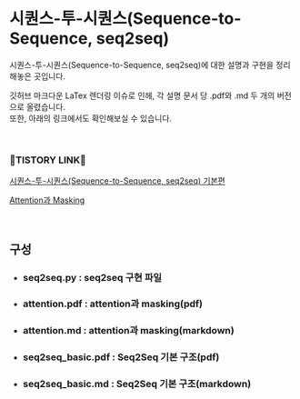 # 시퀀스-투-시퀀스(Sequence-to-Sequence, seq2seq)
시퀀스-투-시퀀스(Sequence-to-Sequence, seq2seq)에 대한 설명과 구현을 정리해놓은 곳입니다.

깃허브 마크다운 LaTex 렌더링 이슈로 인헤, 각 설명 문서 당 .pdf와 .md 두 개의 버전으로 올렸습니다.  
또한, 아래의 링크에서도 확인해보실 수 있습니다.

  
    
<br>

### 🚀TISTORY LINK🚀

[시퀀스-투-시퀀스(Sequence-to-Sequence, seq2seq) 기본편](https://gbdai.tistory.com/37)

[Attention과 Masking](https://gbdai.tistory.com/38)

<br>

## 구성
- ### seq2seq.py : seq2seq 구현 파일
- ### attention.pdf : attention과 masking(pdf)
- ### attention.md : attention과 masking(markdown)
- ### seq2seq_basic.pdf : Seq2Seq 기본 구조(pdf)
- ### seq2seq_basic.md : Seq2Seq 기본 구조(markdown)
